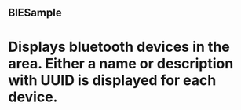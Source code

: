 ## BlESample

# Displays bluetooth devices in the area. Either a name or description with UUID is displayed for each device.
